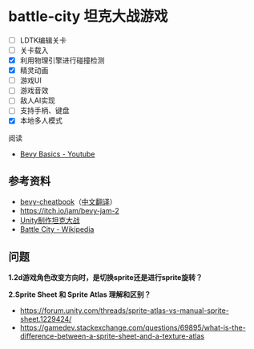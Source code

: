 # battle-city 坦克大战游戏
- [ ] LDTK编辑关卡
- [ ] 关卡载入
- [x] 利用物理引擎进行碰撞检测
- [x] 精灵动画
- [ ] 游戏UI
- [ ] 游戏音效
- [ ] 敌人AI实现
- [ ] 支持手柄、键盘
- [x] 本地多人模式

阅读
- [Bevy Basics - Youtube](https://www.youtube.com/playlist?list=PL6uRoaCCw7GN_lJxpKS3j-KXuThRiSXc6)

## 参考资料
- [bevy-cheatbook](https://github.com/bevy-cheatbook/bevy-cheatbook)（[中文翻译](https://yiviv.com/bevy-cheatbook/)）
- https://itch.io/jam/bevy-jam-2
- [Unity制作坦克大战](https://www.bilibili.com/video/BV1PW41197Su)
- [Battle City - Wikipedia](https://en.wikipedia.org/wiki/Battle_City)

## 问题
**1.2d游戏角色改变方向时，是切换sprite还是进行sprite旋转？**

**2.Sprite Sheet 和 Sprite Atlas 理解和区别？**
- https://forum.unity.com/threads/sprite-atlas-vs-manual-sprite-sheet.1229424/
- https://gamedev.stackexchange.com/questions/69895/what-is-the-difference-between-a-sprite-sheet-and-a-texture-atlas